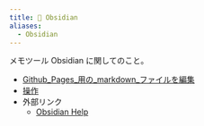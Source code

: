 ```yaml
---
title: 💎 Obsidian
aliases:
  - Obsidian
---
```


メモツール Obsidian に関してのこと。

- [Github_Pages_用の_markdown_ファイルを編集](Github_Pages_用の_markdown_ファイルを編集.md)
- [操作](操作.md)
- 外部リンク
  - [Obsidian Help](https://help.obsidian.md/Obsidian/Index)


